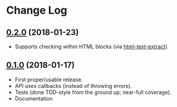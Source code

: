 Change Log
==========

## [0.2.0](https://github.com/matatk/markdown-it-spellcheck/compare/0.1.0...0.2.0) (2018-01-23)

* Supports checking within HTML blocks (via [html-text-extract](https://github.com/matatk/html-text-extract)).

## [0.1.0](https://github.com/matatk/markdown-it-spellcheck/compare/0.0.0...0.1.0) (2018-01-17)

* First proper/usable release.
* API uses callbacks (instead of throwing errors).
* Tests (done TDD-style from the ground up; near-full coverage).
* Documentation
